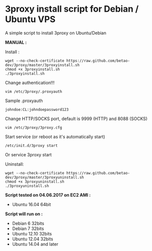 3proxy install script for Debian / Ubuntu VPS
======================================================

A simple script to install 3proxy on Ubuntu/Debian

**MANUAL :**

Install :

    wget --no-check-certificate https://raw.github.com/betao-dev/3proxy/master/3proxyinstall.sh
    chmod +x 3proxyinstall.sh
    ./3proxyinstall.sh

Change authentication!!! 

    vim /etc/3proxy/.proxyauth
	
Sample .proxyauth

    johndoe:CL:johndoepassword123

Change HTTP/SOCKS port, default is 9999 (HTTP) and 8088 (SOCKS)

    vim /etc/3proxy/3proxy.cfg
    

Start service (or reboot as it's automatically start)

    /etc/init.d/3proxy start
Or
    service 3proxy start
	
Uninstall:

	wget --no-check-certificate https://raw.github.com/betao-dev/3proxy/master/3proxyuninstall.sh
	chmod +x 3proxyuninstall.sh
	./3proxyuninstall.sh

**Script tested on 04.06.2017 on EC2 AMI :**

- Ubuntu 16.04 64bit

**Script will run on :**
- Debian 6 32bits
- Debian 7 32bits
- Ubuntu 12.10 32bits
- Ubuntu 12.04 32bits
- Ubuntu 14.04 and later
